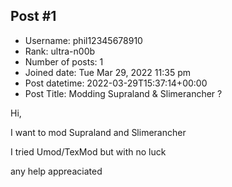 ## Post #1
- Username: phil12345678910
- Rank: ultra-n00b
- Number of posts: 1
- Joined date: Tue Mar 29, 2022 11:35 pm
- Post datetime: 2022-03-29T15:37:14+00:00
- Post Title: Modding Supraland & Slimerancher ?

Hi,

I want to mod Supraland and Slimerancher

I tried Umod/TexMod but with no luck

any help appreaciated
